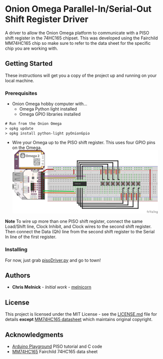 
# Onion Omega Parallel-In/Serial-Out Shift Register Driver

A driver to allow the Onion Omega platform to communicate with a PISO shift register in the 74HC165 chipset. This was developed using the Fairchild MM74HC165 chip so make sure to refer to the data sheet for the specific chip you are working with.

## Getting Started

These instructions will get you a copy of the project up and running on your local machine.

### Prerequisites

 - Onion Omega hobby computer with...
	 - Omega Python light installed
	 - Omega GPIO libraries installed
```
# Run from the Onion Omega
> opkg update
> opkg install python-light pyOnionGpio
```
- Wire your Omega up to the PISO shift register. This uses four GPIO pins on the Omega.
![Fritzing diagram of Omega wired to a single PISO shift register](omega_74HC165.png)

**Note** To wire up more than one PISO shift register, connect the same Load/Shift line, Clock Inhibit, and Clock wires to the second shift register. Then connect the Data (Qh) line from the second shift register to the Serial In line of the first register.

### Installing
For now, just grab [pisoDriver.py](pisoDriver.py) and go to town!

## Authors

* **Chris Melnick** - *Initial work* - [melnicorn](https://github.com/melnicorn)

## License

This project is licensed under the MIT License - see the [LICENSE.md](LICENSE.md) file for details **except** [MM74HC165 datasheet](MM74HC165.pdf) which maintains original copyright.

## Acknowledgments

* [Arduino Playground](https://playground.arduino.cc/Code/ShiftRegSN74HC165N/) PISO tutorial and C code
* [MM74HC165](MM74HC165.pdf) Fairchild 74HC165 data sheet

